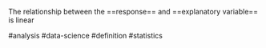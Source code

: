 The relationship between the ==response== and ==explanatory variable== is linear

#analysis #data-science #definition #statistics 